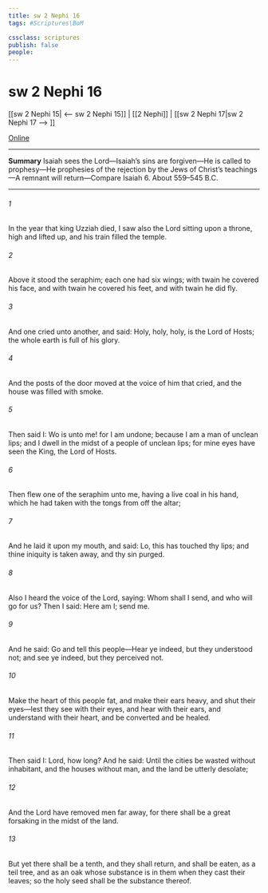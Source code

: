 ```yaml
---
title: sw 2 Nephi 16
tags: #Scriptures\BoM

cssclass: scriptures
publish: false
people:
---
```


# sw 2 Nephi 16
[[sw 2 Nephi 15| <-- sw 2 Nephi 15]] | [[2 Nephi]] | [[sw 2 Nephi 17|sw 2 Nephi 17 --> ]]

[Online](https://churchofjesuschrist.org/study/scriptures/bofm/2-ne/16?lang=eng)

---
__Summary__
Isaiah sees the Lord—Isaiah’s sins are forgiven—He is called to prophesy—He prophesies of the rejection by the Jews of Christ’s teachings—A remnant will return—Compare Isaiah 6. About 559–545 B.C.

---
###### 1 
In the year that king Uzziah died, I saw also the Lord sitting upon a throne, high and lifted up, and his train filled the temple.

###### 2 
Above it stood the seraphim; each one had six wings; with twain he covered his face, and with twain he covered his feet, and with twain he did fly.

###### 3 
And one cried unto another, and said: Holy, holy, holy, is the Lord of Hosts; the whole earth is full of his glory.

###### 4 
And the posts of the door moved at the voice of him that cried, and the house was filled with smoke.

###### 5 
Then said I: Wo is unto me! for I am undone; because I am a man of unclean lips; and I dwell in the midst of a people of unclean lips; for mine eyes have seen the King, the Lord of Hosts.

###### 6 
Then flew one of the seraphim unto me, having a live coal in his hand, which he had taken with the tongs from off the altar;

###### 7 
And he laid it upon my mouth, and said: Lo, this has touched thy lips; and thine iniquity is taken away, and thy sin purged.

###### 8 
Also I heard the voice of the Lord, saying: Whom shall I send, and who will go for us? Then I said: Here am I; send me.

###### 9 
And he said: Go and tell this people—Hear ye indeed, but they understood not; and see ye indeed, but they perceived not.

###### 10 
Make the heart of this people fat, and make their ears heavy, and shut their eyes—lest they see with their eyes, and hear with their ears, and understand with their heart, and be converted and be healed.

###### 11 
Then said I: Lord, how long? And he said: Until the cities be wasted without inhabitant, and the houses without man, and the land be utterly desolate;

###### 12 
And the Lord have removed men far away, for there shall be a great forsaking in the midst of the land.

###### 13 
But yet there shall be a tenth, and they shall return, and shall be eaten, as a teil tree, and as an oak whose substance is in them when they cast their leaves; so the holy seed shall be the substance thereof.

